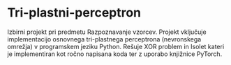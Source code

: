 # Tri-plastni-perceptron
Izbirni projekt pri predmetu Razpoznavanje vzorcev.
Projekt vključuje implementacijo osnovnega tri-plastnega perceptrona (nevronskega omrežja) v 
programskem jeziku Python. Rešuje XOR problem in Isolet kateri je implementiran kot ročno 
napisana koda ter z uporabo knjižnice PyTorch. 
